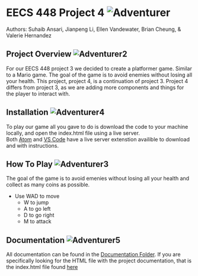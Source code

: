 # EECS 448 Project 4 ![Adventurer](/Documentation/images/adventurer.png)
Authors: Suhaib Ansari, Jianpeng Li, Ellen Vandewater, Brian Cheung, & Valerie Hernandez
 
## Project Overview ![Adventurer2](/Documentation/images/adventurer2.png)

For our EECS 448 project 3 we decided to create a platformer game. Similar to a Mario game. The goal of the game is to avoid enemies without losing all your health. This project, project 4, is a continuation of project 3. Project 4 differs from project 3, as we are adding more components and things for the player to interact with.


## Installation ![Adventurer4](Documentation/images/adventurer4.png)
To play our game all you gave to do is download the code to your machine locally, and open the index.html file using a live server. <br> Both [Atom] and [VS Code] have a live server extenstion availible to download and with instructions. 

## How To Play ![Adventurer3](Documentation/images/adventurer3.png)
The goal of the game is to avoid emenies without losing all your health and collect as many coins as possible. 
* Use WAD to move
    * W to jump
    * A to go left
    * D to go right
    * M to attack

## Documentation ![Adventurer5](Documentation/images/adventurer5.png)
All documentation can be found in the [Documentation Folder]. If you are specifically looking for the HTML file with the project documentation, that is the index.html file found [here](Documentation/out)

[Atom]: https://atom.io/packages/atom-live-server
[VS Code]: https://marketplace.visualstudio.com/items?itemName=ritwickdey.LiveServer
[Documentation Folder]: Documentation
